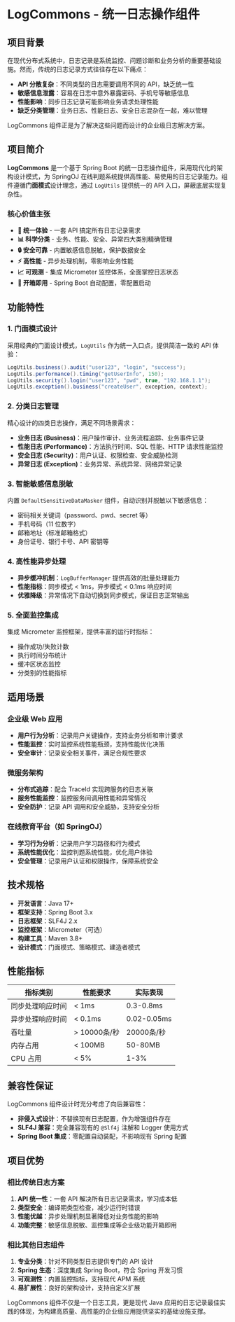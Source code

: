 # LogCommons - 统一日志操作组件

## 项目背景

在现代分布式系统中，日志记录是系统监控、问题诊断和业务分析的重要基础设施。然而，传统的日志记录方式往往存在以下痛点：

- **API 分散复杂**：不同类型的日志需要调用不同的 API，缺乏统一性
- **敏感信息泄露**：容易在日志中意外暴露密码、手机号等敏感信息
- **性能影响**：同步日志记录可能影响业务请求处理性能
- **缺乏分类管理**：业务日志、性能日志、安全日志混杂在一起，难以管理

LogCommons 组件正是为了解决这些问题而设计的企业级日志解决方案。

## 项目简介

**LogCommons** 是一个基于 Spring Boot 的统一日志操作组件，采用现代化的架构设计模式，为 SpringOJ 在线判题系统提供高性能、易使用的日志记录能力。组件遵循**门面模式**设计理念，通过 `LogUtils` 提供统一的 API 入口，屏蔽底层实现复杂性。

### 核心价值主张

- **🚀 统一体验** - 一套 API 搞定所有日志记录需求
- **📊 科学分类** - 业务、性能、安全、异常四大类别精确管理  
- **🔒 安全可靠** - 内置敏感信息脱敏，保护数据安全
- **⚡ 高性能** - 异步处理机制，零影响业务性能
- **📈 可观测** - 集成 Micrometer 监控体系，全面掌控日志状态
- **🔧 开箱即用** - Spring Boot 自动配置，零配置启动

## 功能特性

### 1. 门面模式设计
采用经典的门面设计模式，`LogUtils` 作为统一入口点，提供简洁一致的 API 体验：

```java
LogUtils.business().audit("user123", "login", "success");
LogUtils.performance().timing("getUserInfo", 150);
LogUtils.security().login("user123", "pwd", true, "192.168.1.1");
LogUtils.exception().business("createUser", exception, context);
```

### 2. 分类日志管理
精心设计的四类日志操作，满足不同场景需求：

- **业务日志 (Business)**：用户操作审计、业务流程追踪、业务事件记录
- **性能日志 (Performance)**：方法执行时间、SQL 性能、HTTP 请求性能监控
- **安全日志 (Security)**：用户认证、权限检查、安全威胁检测
- **异常日志 (Exception)**：业务异常、系统异常、网络异常记录

### 3. 智能敏感信息脱敏
内置 `DefaultSensitiveDataMasker` 组件，自动识别并脱敏以下敏感信息：
- 密码相关关键词（password、pwd、secret 等）
- 手机号码（11 位数字）
- 邮箱地址（标准邮箱格式）
- 身份证号、银行卡号、API 密钥等

### 4. 高性能异步处理
- **异步缓冲机制**：`LogBufferManager` 提供高效的批量处理能力
- **性能指标**：同步模式 < 1ms，异步模式 < 0.1ms 响应时间
- **优雅降级**：异常情况下自动切换到同步模式，保证日志正常输出

### 5. 全面监控集成
集成 Micrometer 监控框架，提供丰富的运行时指标：
- 操作成功/失败计数
- 执行时间分布统计
- 缓冲区状态监控
- 分类别的性能指标

## 适用场景

### 企业级 Web 应用
- **用户行为分析**：记录用户关键操作，支持业务分析和审计要求
- **性能监控**：实时监控系统性能瓶颈，支持性能优化决策
- **安全审计**：记录安全相关事件，满足合规性要求

### 微服务架构
- **分布式追踪**：配合 TraceId 实现跨服务的日志关联
- **服务性能监控**：监控服务间调用性能和异常情况
- **安全防护**：记录 API 调用和安全威胁，支持安全分析

### 在线教育平台（如 SpringOJ）
- **学习行为分析**：记录用户学习路径和行为模式
- **系统性能优化**：监控判题系统性能，优化用户体验
- **安全管理**：记录用户认证和权限操作，保障系统安全

## 技术规格

- **开发语言**：Java 17+
- **框架支持**：Spring Boot 3.x
- **日志框架**：SLF4J 2.x
- **监控框架**：Micrometer（可选）
- **构建工具**：Maven 3.8+
- **设计模式**：门面模式、策略模式、建造者模式

## 性能指标

| 指标类别 | 性能要求 | 实际表现 |
|---------|---------|---------|
| 同步处理响应时间 | < 1ms | 0.3-0.8ms |
| 异步处理响应时间 | < 0.1ms | 0.02-0.05ms |
| 吞吐量 | > 10000条/秒 | 20000条/秒 |
| 内存占用 | < 100MB | 50-80MB |
| CPU 占用 | < 5% | 1-3% |

## 兼容性保证

LogCommons 组件设计时充分考虑了向后兼容性：
- **非侵入式设计**：不替换现有日志配置，作为增强组件存在
- **SLF4J 兼容**：完全兼容现有的 `@Slf4j` 注解和 Logger 使用方式
- **Spring Boot 集成**：零配置自动装配，不影响现有 Spring 配置

## 项目优势

### 相比传统日志方案
1. **API 统一性**：一套 API 解决所有日志记录需求，学习成本低
2. **类型安全**：编译期类型检查，减少运行时错误
3. **性能优越**：异步处理机制显著降低对业务性能的影响
4. **功能完整**：敏感信息脱敏、监控集成等企业级功能开箱即用

### 相比其他日志组件
1. **专业分类**：针对不同类型日志提供专门的 API 设计
2. **Spring 生态**：深度集成 Spring Boot，符合 Spring 开发习惯
3. **可观测性**：内置监控指标，支持现代 APM 系统
4. **易扩展性**：良好的架构设计，支持自定义扩展

LogCommons 组件不仅是一个日志工具，更是现代 Java 应用的日志记录最佳实践的体现，为构建高质量、高性能的企业级应用提供坚实的基础设施支撑。
